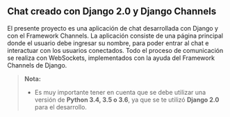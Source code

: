 ## Chat creado con Django 2.0 y Django Channels ##

El presente proyecto es una aplicación de chat desarrollada con Django y 
con el Framework Channels. La aplicación consiste de una página principal 
donde el usuario debe ingresar su nombre, para poder entrar al chat e interactuar 
con los usuarios conectados. Todo el proceso de comunicación 
se realiza con WebSockets, implementados con la ayuda del Framework Channels de Django.


> **Nota:**
> - Es muy importante tener en cuenta que se debe utilizar una versión de **Python 3.4, 3.5 o 3.6**, ya que se te utilizó **Django 2.0** para el desarrollo.
